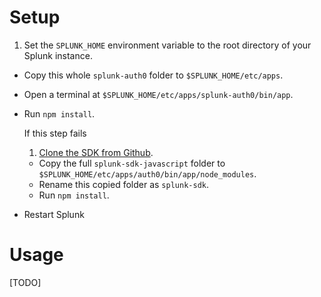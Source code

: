 # Setup

1. Set the `SPLUNK_HOME` environment variable to the root directory of your Splunk instance.
* Copy this whole `splunk-auth0` folder to `$SPLUNK_HOME/etc/apps`.
* Open a terminal at `$SPLUNK_HOME/etc/apps/splunk-auth0/bin/app`.
* Run `npm install`.
    
    If this step fails
    1. [Clone the SDK from Github](https://github.com/splunk/splunk-sdk-javascript).
    * Copy the full `splunk-sdk-javascript` folder to `$SPLUNK_HOME/etc/apps/auth0/bin/app/node_modules`.
    * Rename this copied folder as `splunk-sdk`.
    * Run `npm install`.
* Restart Splunk

# Usage
[TODO]